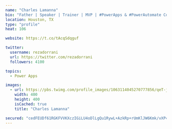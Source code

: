 ```yaml
---
name: "Charles Lamanna"
bio: "Father | Speaker | Trainer | MVP | #PowerApps & #PowerAutomate Community Super User | YouTuber Right-pointing triangle http://youtube.com/c/rezadorrani | Learn - Share - Clockwise rightwards and leftwards open circle arrows"
location: Houston, TX
type: "profile"
heat: 106

website: https://t.co/tAcqSdqguf

twitter:
  username: rezadorrani
  url: https://twitter.com/rezadorrani
  followers: 4100

topics:
  - Power Apps

images:
  - url: https://pbs.twimg.com/profile_images/1063114045270777856/qeT-jpWr_400x400.jpg
    width: 400
    height: 400
    isCached: true
    title: "Charles Lamanna"

secured: "cedFEUDf61RGKFVVKXczIGiLU4oDlLgQu1RywL+AzkRp+rUmKlJW6Kmk/vXP4zhsIVAAh3ST+3eigMeKAt+oWh092xR9Oza4OZ56DJUlS22lKfgccwohZk8DgtbaHoGyVKAYVdpZwLM8JuomKn1oFaUOk28Daax3Qxlw6yzVfI8xHRrgLTWAJTB4jEDbjt/9w3mr0IcRnuF6WFYWhC/232ylzLV1zFKv0vESOPQIbD+J0XqPL3VEmC8BMA0MoJ7RSlu2eRL1hJcyD7qsGFlnIM99ouJUuRLRXH0Dap4SXGP4BRsLgOClFQAr1l1jCeCuSwX0swIl+5AeoRuqC7rY13sy0LC+7arNaIixCeVlHnwnHtg9tUAUPXxiEnof9anCfkYkzY7WTJxaOr2DtGVpi6t1xR+f7WmgYmVje0pC/T0=;Fev6qZKR1NwprtcrENGK7Q=="
---
```


